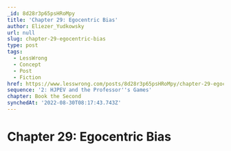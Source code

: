 ```yaml
---
_id: 8d28r3p65psHRoMpy
title: 'Chapter 29: Egocentric Bias'
author: Eliezer_Yudkowsky
url: null
slug: chapter-29-egocentric-bias
type: post
tags:
  - LessWrong
  - Concept
  - Post
  - Fiction
href: https://www.lesswrong.com/posts/8d28r3p65psHRoMpy/chapter-29-egocentric-bias
sequence: '2: HJPEV and the Professor''s Games'
chapter: Book the Second
synchedAt: '2022-08-30T08:17:43.743Z'
---
```

# Chapter 29: Egocentric Bias

